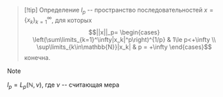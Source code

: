 >[!tip] Определение
>$l_p$ -- пространство последовательностей $x=\{x_k\}^\infty_{k=1}$, для которых
>$$||x||_p=
>\begin{cases}
>\left(\sum\limits_{k=1}^\infty|x_k|^p\right)^{1/p} & 1\le p<+\infty \\
>\sup\limits_{k\in\mathbb{N}}|x_k| & p = +\infty
>\end{cases}$$
>конечна.

>[!note] 
>$l_p=L_p(\mathbb{N},\nu)$, где $\nu$ -- считающая мера

